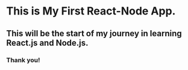 # This is My First React-Node App.
## This will be the start of my journey in learning React.js and Node.js.

### Thank you!